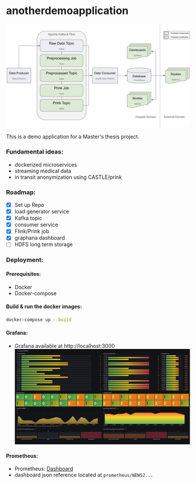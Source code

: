 # anotherdemoapplication

![](else/architecture_prink.png)

This is a demo application for a Master's thesis project.
### Fundamental ideas:
- dockerized microservices
- streaming medical data
- in transit anonymization using CASTLE/prink

### Roadmap:
- [x] Set up Repo
- [x] load generator service
- [x] Kafka topic
- [x] consumer service
- [x] Flink/Prink job
- [x] graphana dashboard
- [ ] HDFS long term storage

### Deployment:

#### Prerequisites:
- Docker
- Docker-compose

#### Build & run the docker images:
```bash
docker-compose up --build
```

#### Grafana:
- Grafana available at http://localhost:3000
![](else/news2_dashboard_comp.png)

#### Prometheus:
- Prometheus: [Dashboard](http://localhost:9090/graph?g0.expr=kafka_consumer_messages_total&g0.tab=0&g0.display_mode=lines&g0.show_exemplars=0&g0.range_input=1h)
- dashboard json reference located at ```prometheus/NEWS2...```

